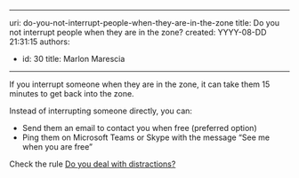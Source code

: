 

---
uri: do-you-not-interrupt-people-when-they-are-in-the-zone
title: Do you not interrupt people when they are in the zone?
created: YYYY-08-DD 21:31:15
authors:
  - id: 30
    title: Marlon Marescia
---




<span class='intro'> If you interrupt someone when they are in the zone, it can take them 15 minutes to get back into the zone.<br> </span>

<p>Instead of interrupting someone directly, you can&#58;</p>
<ul><li>Send them an email to contact you when free (preferred option)</li>
<li>Ping them on Microsoft Teams or Skype&#160;with the message “See me when you are free” </li></ul><div>Check the rule <a href="/_layouts/15/FIXUPREDIRECT.ASPX?WebId=3dfc0e07-e23a-4cbb-aac2-e778b71166a2&amp;TermSetId=07da3ddf-0924-4cd2-a6d4-a4809ae20160&amp;TermId=d65f17a0-2354-4793-9481-7dc2eea0e559">Do you deal with distractions?​</a><br></div>


